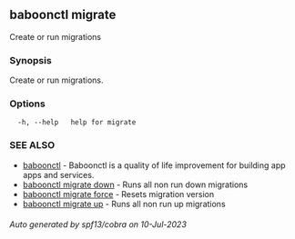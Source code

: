 ## baboonctl migrate

Create or run migrations

### Synopsis

Create or run migrations.

### Options

```
  -h, --help   help for migrate
```

### SEE ALSO

* [baboonctl](../../README.md/baboonctl.md)	 - Baboonctl is a quality of life improvement for building app apps and services.
* [baboonctl migrate down](baboonctl_migrate_down.md)	 - Runs all non run down migrations
* [baboonctl migrate force](baboonctl_migrate_force.md)	 - Resets migration version
* [baboonctl migrate up](baboonctl_migrate_up.md)	 - Runs all non run up migrations

###### Auto generated by spf13/cobra on 10-Jul-2023
